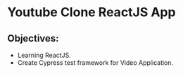 # Youtube Clone ReactJS App

## Objectives:

- Learning ReactJS.
- Create Cypress test framework for Video Application.
